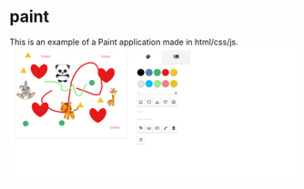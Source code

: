 # paint

This is an example of a Paint application made in html/css/js.
<br> 
![](PaintD.png) <br> 
